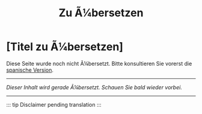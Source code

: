 ﻿---
title: [Zu Ã¼bersetzen]
---

<!-- TODO: translation missing - German version -->

# [Titel zu Ã¼bersetzen]

Diese Seite wurde noch nicht Ã¼bersetzt. Bitte konsultieren Sie vorerst die [spanische Version](/es/readme).

---

*Dieser Inhalt wird gerade Ã¼bersetzt. Schauen Sie bald wieder vorbei.*

---

::: tip
Disclaimer pending translation
:::
